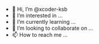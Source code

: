 - 👋 Hi, I’m @xcoder-ksb
- 👀 I’m interested in ...
- 🌱 I’m currently learning ...
- 💞️ I’m looking to collaborate on ...
- 📫 How to reach me ...

<!---
xcoder-ksb/xcoder-ksb is a ✨ special ✨ repository because its `README.md` (this file) appears on your GitHub profile.
You can click the Preview link to take a look at your changes.
--->
